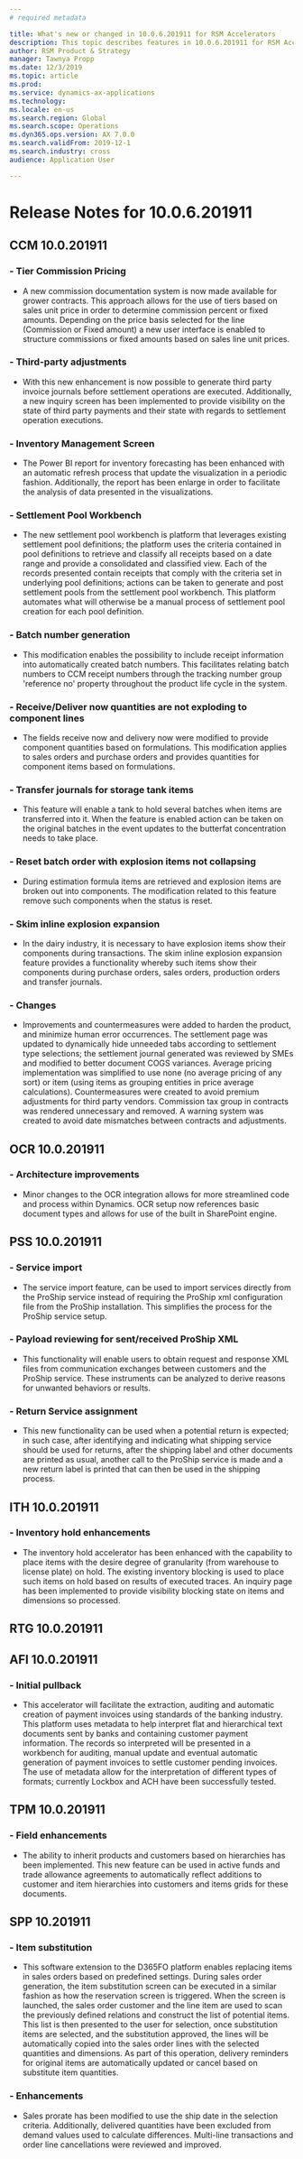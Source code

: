 ```yaml
---
# required metadata

title: What's new or changed in 10.0.6.201911 for RSM Accelerators
description: This topic describes features in 10.0.6.201911 for RSM Accelerators
author: RSM Product & Strategy
manager: Tawnya Propp
ms.date: 12/3/2019
ms.topic: article
ms.prod: 
ms.service: dynamics-ax-applications
ms.technology: 
ms.locale: en-us
ms.search.region: Global
ms.search.scope: Operations
ms.dyn365.ops.version: AX 7.0.0
ms.search.validFrom: 2019-12-1
ms.search.industry: cross
audience: Application User

---
```


# Release Notes for 10.0.6.201911
## CCM 10.0.201911
### - Tier Commission Pricing
- <div>A new commission documentation system is now made available for grower contracts. This approach allows for the use of tiers based on&nbsp; sales unit price in order to determine commission percent or fixed amounts. Depending on the price basis selected for the line (Commission or Fixed amount) a new user interface is enabled to structure commissions or fixed amounts based on sales line unit prices.<br></div>
### - Third-party adjustments
- <div>With this new enhancement is now possible to generate third party invoice journals before settlement operations are executed. Additionally, a new inquiry screen has been implemented to provide visibility on the state of third party payments and their state with regards to settlement operation executions.<br></div>
### - Inventory Management Screen
- <div>The Power BI report for inventory forecasting has been enhanced with an automatic refresh process that update the visualization in a periodic fashion. Additionally, the report has been enlarge in order to facilitate the analysis of data presented in the visualizations.</div>
### - Settlement Pool Workbench
- <div>The new settlement pool workbench is platform that leverages existing settlement pool definitions; the platform uses the criteria contained in pool definitions to retrieve and classify all receipts based on a date range and provide a consolidated and classified view. Each of the records presented contain receipts that comply with the criteria set in underlying pool definitions; actions can be taken to generate and post settlement pools from the settlement pool workbench. This platform automates what will otherwise be a manual process of settlement pool creation for each pool definition.</div>
### - Batch number generation
- <div>This modification enables the possibility to include receipt information into automatically created batch numbers. This facilitates relating batch numbers to CCM receipt numbers through the tracking number group 'reference no' property throughout the product life cycle in the system.</div>
### - Receive/Deliver now quantities are not exploding to component lines
- <div>The fields receive now and delivery now were modified to provide component quantities based on formulations. This modification applies to sales orders and purchase orders and provides quantities for component items based on formulations.</div>
### - Transfer journals for storage tank items
- <div>This feature will enable a tank to hold several batches when items are transferred into it. When the feature is enabled action can be taken on the original batches in the event updates to the butterfat concentration needs to take place.&nbsp;</div>
### - Reset batch order with explosion items not collapsing
- <div>During estimation formula items are retrieved and explosion items are broken out into components. The modification related to this feature remove such components when the status is reset.</div>
### - Skim inline explosion expansion
- <div>In the dairy industry, it is necessary to have explosion items show their components during transactions. The skim inline explosion expansion feature provides a functionality whereby such items show their components during purchase orders, sales orders, production orders and transfer journals.</div>
### - Changes
- <div>Improvements and countermeasures were added to harden the product, and minimize human error occurrences. The settlement page was updated to dynamically hide unneeded tabs according to settlement type selections; the settlement journal generated was reviewed by SMEs and modified to better document COGS variances. Average pricing implementation was simplified to use none (no average pricing of any sort) or item (using items as grouping entities in price average calculations). Countermeasures were created to avoid premium adjustments for third party vendors. Commission tax group in contracts was rendered unnecessary and removed. A warning system was created to avoid date mismatches between contracts and adjustments.</div>
## OCR 10.0.201911
### - Architecture improvements
- <div>Minor changes to the OCR integration allows for more streamlined code and process within Dynamics. OCR setup now references basic document types and allows for use of the built in SharePoint engine.</div>
## PSS 10.0.201911
### - Service import
- <div>The service import feature, can be used to import services directly from the ProShip service instead of requiring the ProShip xml configuration file from the ProShip installation. This simplifies the process for the ProShip service setup.<br></div>
### - Payload reviewing for sent/received ProShip XML
- <div>This functionality will enable users to obtain request and response XML files from communication exchanges between customers and the ProShip service. These instruments can be analyzed to derive reasons for unwanted behaviors or results.<br></div>
### - Return Service assignment
- <div>This new functionality can be used when a potential return is expected; in such case, after identifying and indicating what shipping service should be used for returns, after the shipping label and other documents are printed as usual, another call to the ProShip service is made and a new return label is printed that can then be used in the shipping process.</div>
## ITH 10.0.201911
### - Inventory hold enhancements
- <div>The inventory hold accelerator has been enhanced with the capability to place items with the desire degree of granularity (from warehouse to license plate) on hold. The existing inventory blocking is used to place such items on hold based on results of executed traces. An inquiry page has been implemented to provide visibility blocking state on items and dimensions so processed.</div>
## RTG 10.0.201911
## AFI 10.0.201911
### - Initial pullback
- <div>This accelerator will facilitate the extraction, auditing and automatic creation of payment invoices using standards of the banking industry. This platform uses metadata to help interpret flat and hierarchical text documents sent by banks and containing customer payment information. The records so interpreted will be presented in a workbench for auditing, manual update and eventual automatic generation of payment invoices to settle customer pending invoices. The use of metadata allow for the interpretation of different types of formats; currently Lockbox and ACH have been successfully tested.</div>
## TPM 10.0.201911
### - Field enhancements
- <div>The ability to inherit products and customers based on hierarchies has been implemented. This new feature can be used in active funds and trade allowance agreements to automatically reflect additions to customer and item hierarchies into customers and items grids for these documents.</div>
## SPP 10.201911
### - Item substitution
- <div>This software extension to the D365FO platform enables replacing items in sales orders based on predefined settings. During sales order generation, the item substitution screen can be executed in a similar fashion as how the reservation screen is triggered. When the screen is launched, the sales order customer and the line item are used to scan the previously defined relations and construct the list of potential items. This list is then presented to the user for selection, once substitution items are selected, and the substitution approved, the lines will be automatically copied into the sales order lines with the selected quantities and dimensions. As part of this operation, delivery reminders for original items are automatically updated or cancel based on substitute item quantities.</div>
### - Enhancements
- <div>Sales prorate has been modified to use the ship date in the selection criteria. Additionally, delivered quantities have been excluded from demand values used to calculate differences. Multi-line transactions and order line cancellations were reviewed and improved.</div>
